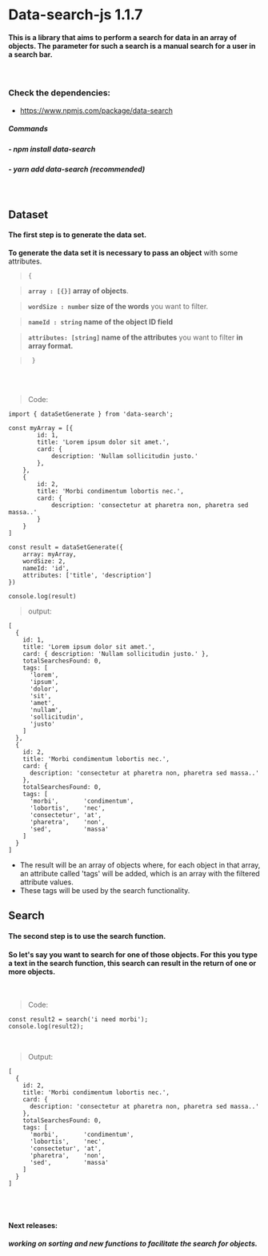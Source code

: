 # Data-search-js  1.1.7
#### This is a library that aims to perform a search for data in an array of objects. The parameter for such a search is a manual search for a user in a search bar.

<br/>

### **Check the dependencies:**

- https://www.npmjs.com/package/data-search

##### **Commands**

##### - npm install data-search
##### - yarn add data-search (recommended)

<br/>

#####


## **Dataset**
#### **The first step is to generate the data set.**

**To generate the data set it is necessary to pass an object** with some attributes.


>`{`

> **`array : [{}]` array of objects**.

> **`wordSize : number` size of the words** you want to filter.

> **`nameId : string` name of the object ID field**

> **`attributes: [string]` name of the attributes** you want to filter **in array format.**

>` }`

<br/>
<br/>

> Code:
```
import { dataSetGenerate } from 'data-search';

const myArray = [{
        id: 1,
        title: 'Lorem ipsum dolor sit amet.',
        card: {
            description: 'Nullam sollicitudin justo.'
        },
    },
    {
        id: 2,
        title: 'Morbi condimentum lobortis nec.',
        card: {
            description: 'consectetur at pharetra non, pharetra sed massa..'
        }
    }
]

const result = dataSetGenerate({
    array: myArray,
    wordSize: 2,
    nameId: 'id',
    attributes: ['title', 'description']
})

console.log(result)
``` 
> output:
```
[
  {
    id: 1,
    title: 'Lorem ipsum dolor sit amet.',
    card: { description: 'Nullam sollicitudin justo.' },
    totalSearchesFound: 0,
    tags: [
      'lorem',
      'ipsum',
      'dolor',
      'sit',
      'amet',
      'nullam',
      'sollicitudin',
      'justo'
    ]
  },
  {
    id: 2,
    title: 'Morbi condimentum lobortis nec.',
    card: {
      description: 'consectetur at pharetra non, pharetra sed massa..'
    },
    totalSearchesFound: 0,
    tags: [
      'morbi',       'condimentum',
      'lobortis',    'nec',
      'consectetur', 'at',
      'pharetra',    'non',
      'sed',         'massa'
    ]
  }
]
```
- The result will be an array of objects where, for each object in that array, an attribute called 'tags' will be added, which is an array with the filtered attribute values. 
- These tags will be used by the search functionality.


## **Search**
#### **The second step is to use the search function.**

#### So let's say you want to search for one of those objects. For this you type a text in the search function, this search can result in the return of one or more objects.

<br/>

> Code:
```
const result2 = search('i need morbi');
console.log(result2);
```

<br/>


> Output:
```
[
  {
    id: 2,
    title: 'Morbi condimentum lobortis nec.',
    card: {
      description: 'consectetur at pharetra non, pharetra sed massa..'
    },
    totalSearchesFound: 0,
    tags: [
      'morbi',       'condimentum',
      'lobortis',    'nec',
      'consectetur', 'at',
      'pharetra',    'non',
      'sed',         'massa'
    ]
  }
]
```
<br/>
<br/>

#### Next releases:

##### working on sorting and new functions to facilitate the search for objects.

